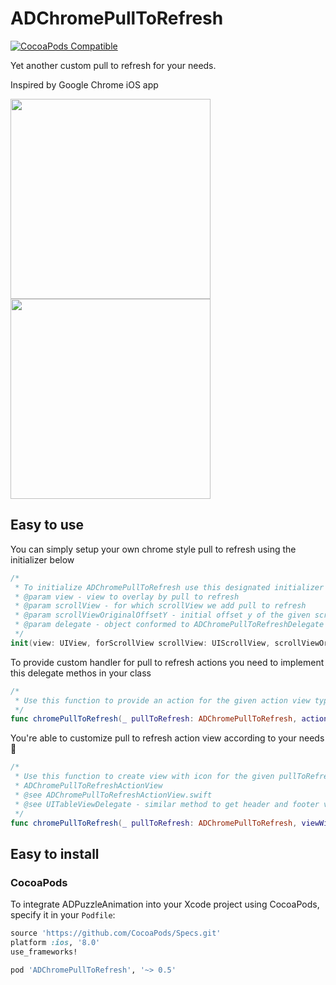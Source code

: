 # ADChromePullToRefresh

[![CocoaPods Compatible](https://img.shields.io/cocoapods/v/ADChromePullToRefresh.svg)](https://img.shields.io/cocoapods/v/ADChromePullToRefresh.svg)

Yet another custom pull to refresh for your needs.

Inspired by Google Chrome iOS app

<img src="https://d13yacurqjgara.cloudfront.net/users/21258/screenshots/2022862/attachments/357920/animation.gif" width="320" /> <img src="https://api.monosnap.com/rpc/file/download?id=raQ6CTh7KVJ1exCukROYH5mjibgwNp" width="320" />

## Easy to use

You can simply setup your own chrome style pull to refresh using the initializer below

```swift
/*
 * To initialize ADChromePullToRefresh use this designated initializer
 * @param view - view to overlay by pull to refresh
 * @param scrollView - for which scrollView we add pull to refresh
 * @param scrollViewOriginalOffsetY - initial offset y of the given scrollView
 * @param delegate - object conformed to ADChromePullToRefreshDelegate protocol
 */
init(view: UIView, forScrollView scrollView: UIScrollView, scrollViewOriginalOffsetY: CGFloat, delegate: ADChromePullToRefreshDelegate)
```

To provide custom handler for pull to refresh actions you need to implement this delegate methos in your class

```swift
/*
 * Use this function to provide an action for the given action view type
 */
func chromePullToRefresh(_ pullToRefresh: ADChromePullToRefresh, actionForViewWithType: ADChromePullToRefreshActionViewType) -> ADChromePullToRefreshAction?
```

You're able to customize pull to refresh action view according to your needs 🚀

```swift
/*
 * Use this function to create view with icon for the given pullToRefresh. To customize view use subclass of   
 * ADChromePullToRefreshActionView
 * @see ADChromePullToRefreshActionView.swift
 * @see UITableViewDelegate - similar method to get header and footer view
 */
func chromePullToRefresh(_ pullToRefresh: ADChromePullToRefresh, viewWithType: ADChromePullToRefreshActionViewType) -> ADChromePullToRefreshActionView
```

## Easy to install

### CocoaPods

To integrate ADPuzzleAnimation into your Xcode project using CocoaPods, specify it in your `Podfile`:

```ruby
source 'https://github.com/CocoaPods/Specs.git'
platform :ios, '8.0'
use_frameworks!

pod 'ADChromePullToRefresh', '~> 0.5'
